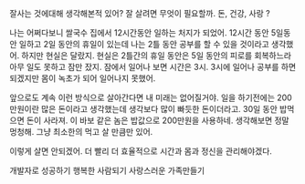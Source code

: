 잘사는 것에대해 생각해본적 있어? 잘 살려면 무엇이 필요할까. 돈, 건강, 사랑 ? 

나는 어쩌다보니 쌀국수 집에서 12시간동안 일하는 처지가 되었어. 12시간 동안 5일동안 일하고 2일 동안의 휴일이 있는데 나는 2틀 동안 공부를 할 수 있을 것이라고 생각했어. 하지만 현실은 달랐지. 현실은 2틀간의 휴일 동안은 5일 동안의 피로를 회복하느라 아무 일도 못하고 잠만 잤지. 잠에서 일어나 보면 시간은 3시. 3시에 일어나 공부를 하면 되겠지만 몸이 녹초가 되어 일어나지 못했어. 

앞으로도 계속 이런 방식으로 살아간다면 내 미래는 없어질거야. 일을 하기전에는 200만원이란 많은 돈이라고 생각했는데 생각보다 많이 빠듯한 돈이더라고. 30일 동안 밥먹으면 돈이 사라져. 이 바보 같은 놈은 밥값으로 200만원을 사용하네. 생각해보면 정말 멍청해. 그냥 최소한의 먹고 살 만큼만 있어. 

이렇게 살면 안되겠어. 더 빨리 더 효율적으로 시간과 몸과 정신을 관리해야겠다. 

개발자로 성공하기
행복한 사람되기
사랑스러운 가족만들기 




